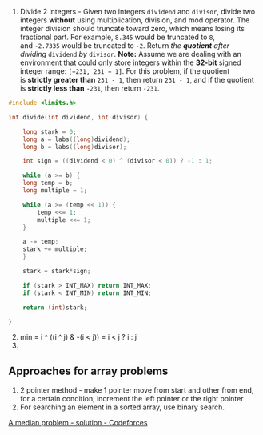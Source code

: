 
1. Divide 2 integers - Given two integers `dividend` and `divisor`, divide two integers **without** using multiplication, division, and mod operator. The integer division should truncate toward zero, which means losing its fractional part. For example, `8.345` would be truncated to `8`, and `-2.7335` would be truncated to `-2`. Return _the **quotient** after dividing_ `dividend` _by_ `divisor`.
   **Note:** Assume we are dealing with an environment that could only store integers within the **32-bit** signed integer range: `[−231, 231 − 1]`. For this problem, if the quotient is **strictly greater than** `231 - 1`, then return `231 - 1`, and if the quotient is **strictly less than** `-231`, then return `-231`.
```c
#include <limits.h>

int divide(int dividend, int divisor) {

    long stark = 0;
    long a = labs((long)dividend);
    long b = labs((long)divisor);

    int sign = ((dividend < 0) ^ (divisor < 0)) ? -1 : 1;

    while (a >= b) {
    long temp = b;
    long multiple = 1;

    while (a >= (temp << 1)) {
        temp <<= 1;
        multiple <<= 1;
    }

    a -= temp;
    stark += multiple;
    }

    stark = stark*sign;

    if (stark > INT_MAX) return INT_MAX;
    if (stark < INT_MIN) return INT_MIN;

    return (int)stark;

}
```

2. min = i ^ ((i ^ j) & -(i < j)) = i < j ? i : j
3. 
   
   
## Approaches for array problems
1. 2 pointer method - make 1 pointer move from start and other from end, for a certain condition, increment the left pointer or the right pointer
2. For searching an element in a sorted array, use binary search. 


[A median problem - solution - Codeforces](https://codeforces.com/blog/entry/635)